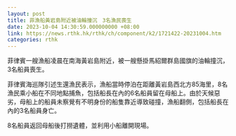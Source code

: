 ```yaml
---
layout: post
title: 菲漁船黃岩島附近被油輪撞沉　3名漁民喪生
date: 2023-10-04 14:30:59.000000000 +08:00
link: https://news.rthk.hk/rthk/ch/component/k2/1721422-20231004.htm
categories: rthk
---
```


菲律賓一艘漁船凌晨在南海黃岩島附近，被一艘懸掛馬紹爾群島國旗的油輪撞沉，3名船員喪生。

菲律賓海巡隊引述生還漁民表示，漁船當時停泊在距離黃岩島西北方85海里，8名漁民乘小船在不同地點捕魚，包括船長在內的6名船員留在母船上。由於天候惡劣，母船上的船員未察覺有不明身份的船隻靠近導致碰撞，漁船翻側，包括船長在內的3名船員身亡。

8名船員返回母船後打撈遺體，並利用小船離開現場。
